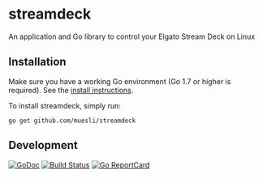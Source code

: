 # streamdeck

An application and Go library to control your Elgato Stream Deck on Linux

## Installation

Make sure you have a working Go environment (Go 1.7 or higher is required).
See the [install instructions](http://golang.org/doc/install.html).

To install streamdeck, simply run:

    go get github.com/muesli/streamdeck

## Development

[![GoDoc](https://godoc.org/github.com/golang/gddo?status.svg)](https://godoc.org/github.com/muesli/streamdeck)
[![Build Status](https://travis-ci.org/muesli/streamdeck.svg?branch=master)](https://travis-ci.org/muesli/streamdeck)
[![Go ReportCard](http://goreportcard.com/badge/muesli/streamdeck)](http://goreportcard.com/report/muesli/streamdeck)
